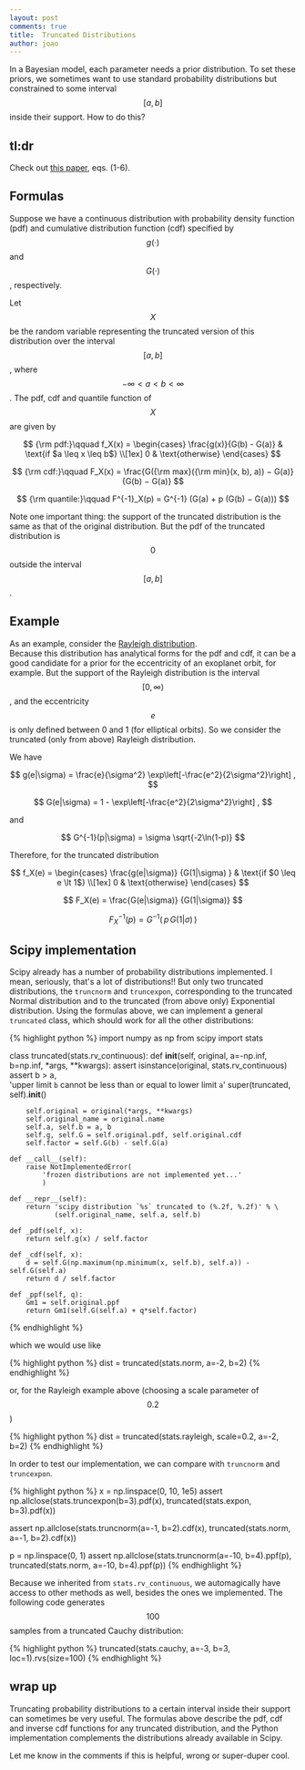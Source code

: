 ```yaml
---
layout: post
comments: true
title:  Truncated Distributions
author: joao
---
```


In a Bayesian model, each parameter needs a prior distribution.
To set these priors, we sometimes want to use standard probability distributions
but constrained to some interval $$[a,b]$$ inside their support.
How to do this?


## tl:dr

Check out [this paper](http://dx.doi.org/10.18637/jss.v016.c02),
eqs. (1-6).

## Formulas

Suppose we have a continuous distribution with probability density function (pdf) and cumulative distribution function (cdf) specified by $$g(·)$$ and $$G(·)$$, respectively.

Let $$X$$ be the random variable representing the truncated version 
of this distribution over the interval $$[a, b]$$, 
where $$-\infty < a < b < \infty$$.
The pdf, cdf and quantile function of $$X$$ are given by

$$
{\rm pdf:}\qquad f_X(x) =
\begin{cases}
\frac{g(x)}{G(b) - G(a)}  & \text{if $a \leq x \leq b$} \\[1ex]
0                         & \text{otherwise}
\end{cases}
$$


$$
{\rm cdf:}\qquad F_X(x) = 
\frac{G({\rm max}({\rm min}(x, b), a)) − G(a)}{G(b) − G(a)}
$$

$$
{\rm quantile:}\qquad F^{-1}_X(p) = 
G^{-1} (G(a) + p (G(b) − G(a))) 
$$


Note one important thing: the support of the truncated distribution
is the same as that of the original distribution.
But the pdf of the truncated distribution is $$0$$ outside the interval $$[a,b]$$.

## Example

As an example, consider the 
[Rayleigh distribution](https://en.wikipedia.org/wiki/Rayleigh_distribution).  
Because this distribution has analytical forms for the pdf and cdf,
it can be a good candidate for a prior
for the eccentricity of an exoplanet orbit, for example.
But the support of the Rayleigh distribution is the interval $$[0,\infty)$$,
and the eccentricity $$e$$ is only defined between 0 and 1 (for elliptical orbits).
So we consider the truncated (only from above) Rayleigh distribution.

We have

$$
g(e|\sigma) = \frac{e}{\sigma^2} \exp\left[-\frac{e^2}{2\sigma^2}\right] ,
$$

$$
G(e|\sigma) = 1 - \exp\left[-\frac{e^2}{2\sigma^2}\right] ,
$$

and 

$$
G^{-1}(p|\sigma) = \sigma \sqrt{-2\ln(1-p)}
$$

Therefore, for the truncated distribution

$$
f_X(e) =
\begin{cases}
\frac{g(e|\sigma)}
     {G(1|\sigma) }  & \text{if $0 \leq e \lt 1$} \\[1ex]
0                         & \text{otherwise}
\end{cases}
$$

$$
F_X(e) = 
\frac{G(e|\sigma)}
     {G(1|\sigma)}
$$

$$
F^{-1}_X(p) = 
G^{-1} \left( \, p \, G(1|\sigma) \,\right)
$$



## Scipy implementation

Scipy already has a number of probability distributions implemented.
I mean, seriously, that's a lot of distributions!!
But only two truncated distributions, the `truncnorm` and `truncexpon`,
corresponding to the truncated Normal distribution
and to the truncated (from above only) Exponential distribution.
Using the formulas above, we can implement a general `truncated` class,
which should work for all the other distributions:

{% highlight python %}
import numpy as np
from scipy import stats

class truncated(stats.rv_continuous):
    def __init__(self, original, a=-np.inf, b=np.inf, *args, **kwargs):
        assert isinstance(original, stats.rv_continuous)
        assert b > a, \
            'upper limit `b` cannot be less than or equal to lower limit `a`'
        super(truncated, self).__init__()

        self.original = original(*args, **kwargs)
        self.original_name = original.name
        self.a, self.b = a, b
        self.g, self.G = self.original.pdf, self.original.cdf
        self.factor = self.G(b) - self.G(a)

    def __call__(self):
        raise NotImplementedError(
            'frozen distributions are not implemented yet...'
            )

    def __repr__(self):
        return 'scipy distribution `%s` truncated to (%.2f, %.2f)' % \
               (self.original_name, self.a, self.b)

    def _pdf(self, x):
        return self.g(x) / self.factor

    def _cdf(self, x):
        d = self.G(np.maximum(np.minimum(x, self.b), self.a)) - self.G(self.a)
        return d / self.factor

    def _ppf(self, q):
        Gm1 = self.original.ppf
        return Gm1(self.G(self.a) + q*self.factor)
{% endhighlight %}


which we would use like

{% highlight python %}
dist = truncated(stats.norm, a=-2, b=2)
{% endhighlight %}

or, for the Rayleigh example above (choosing a scale parameter of $$0.2$$)

{% highlight python %}
dist = truncated(stats.rayleigh, scale=0.2, a=-2, b=2)
{% endhighlight %}


In order to test our implementation, we can compare with `truncnorm` and `truncexpon`.

{% highlight python %}
x = np.linspace(0, 10, 1e5)
assert np.allclose(stats.truncexpon(b=3).pdf(x), 
                   truncated(stats.expon, b=3).pdf(x))

assert np.allclose(stats.truncnorm(a=-1, b=2).cdf(x), 
                   truncated(stats.norm, a=-1, b=2).cdf(x))

p = np.linspace(0, 1)
assert np.allclose(stats.truncnorm(a=-10, b=4).ppf(p), 
                   truncated(stats.norm, a=-10, b=4).ppf(p))
{% endhighlight %}


Because we inherited from `stats.rv_continuous`, 
we automagically have access to other methods as well, besides the ones we implemented.
The following code generates $$100$$ samples from a truncated Cauchy distribution:

{% highlight python %}
truncated(stats.cauchy, a=-3, b=3, loc=1).rvs(size=100)
{% endhighlight %}


## wrap up


Truncating probability distributions to a certain interval inside their support
can sometimes be very useful.
The formulas above describe the pdf, cdf and inverse cdf functions for any truncated distribution,
and the Python implementation complements the distributions already available in Scipy.

Let me know in the comments if this is helpful, wrong or super-duper cool.





